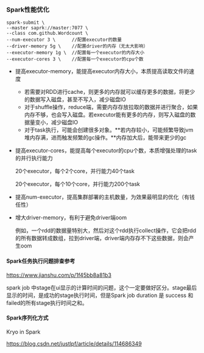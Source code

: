 ### Spark性能优化

```shell
spark-submit \
--master saprk://master:7077 \
--class com.github.Wordcount \
--num-executor 3 \      //配置executor的数量
--driver-memory 5g \	//配置driver的内存（无太大影响）
--executor-memory 1g \  //配置每一个executor的内存大小
--executor-cores 3 \    //配置每一个executor的cpu个数
```

* 提高executor-memory，能提高executor内存大小，本质提高读取文件的速度

  * 若需要对RDD进行cache，则更多的内存就可以缓存更多的数据，将更少的数据写入磁盘，甚至不写入，减少磁盘IO
  * 对于shuffle操作，reduce端，需要内存存放拉取的数据并进行聚合，如果内存不够，也会写入磁盘。若executor能有更多的内存，则写入磁盘的数据量变小，减少磁盘IO
  * 对于task执行，可能会创建很多对象。**若内存较小，可能频繁导致jvm堆内存满，进而触发频繁的gc操作。**内存加大后，能带来更少的gc

* 提高executor-cores，能提高每个executor的cpu个数，本质增强处理的task的并行执行能力

  20个executor，每个2个core，并行能力40个task

  20个executor，每个10个core，并行能力200个task

* 提高num-executor，提高集群部署的主机数量，为效果最明显的优化（有钱任性）

* 增大driver-memory，有利于避免driver端oom

  例如，一个rdd的数据量特别大，然后对这个rdd执行collect操作，它会把rdd的所有数据转成数组，拉到driver端，driver端内存存不下这些数据，则会产生oom



#### Spark任务执行问题排查参考

https://www.jianshu.com/p/1f45bb8a81b3

spark job 中stage在ui显示的计算时间的问题，这个一定要做好区分。stage最后显示的时间，是成功的stage执行时间，但是Spark job duration 是 success 和failed的所有stage执行时间之和。

#### Spark序列化方式

Kryo in Spark

https://blog.csdn.net/justlpf/article/details/114686349